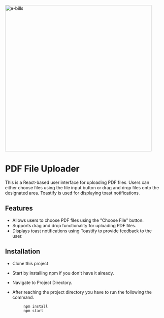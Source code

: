 <img width="475" alt="e-bills" src="https://github.com/homosapian1999/File-Uploader/assets/52074379/d426a770-e8b6-4c62-83c9-4f3fe322fbb1">

# PDF File Uploader

This is a React-based user interface for uploading PDF files. Users can either choose files using the file input button or drag and drop files onto the designated area. Toastify is used for displaying toast notifications.

## Features
- Allows users to choose PDF files using the "Choose File" button.
- Supports drag and drop functionality for uploading PDF files.
- Displays toast notifications using Toastify to provide feedback to the user.

## Installation
- Clone this project
- Start by installing npm if you don't have it already.
- Navigate to Project Directory.
- After reaching the project directory you have to run the following the command.

           npm install 
           npm start

  

